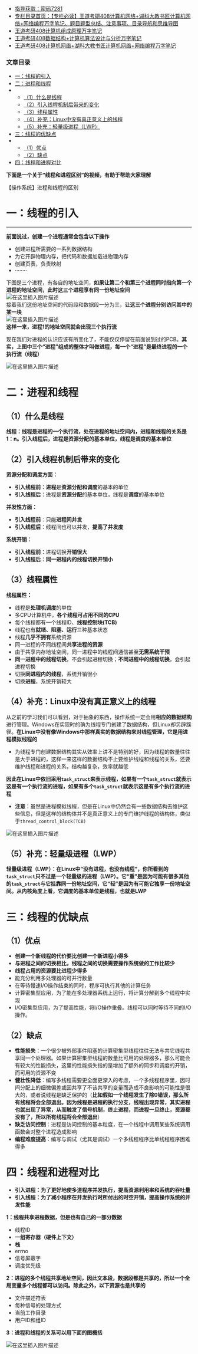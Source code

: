  

- [指导获取：密码7281](https://url18.ctfile.com/f/22722418-803125355-edf378)
- [专栏目录首页：【专栏必读】王道考研408计算机网络+湖科大教书匠计算机网络+网络编程万字笔记、题目题型总结、注意事项、目录导航和思维导图](https://zhangxing-tech.blog.csdn.net/article/details/121004242?spm=1001.2014.3001.5502)
- [王道考研408计算机组成原理万字笔记](https://zhangxing-tech.blog.csdn.net/article/details/120664162?spm=1001.2014.3001.5502)
- [王道考研408数据结构+计算机算法设计与分析万字笔记](https://blog.csdn.net/qq_39183034/article/details/121501138?spm=1001.2014.3001.5501)
- [王道考研408计算机网络+湖科大教书匠计算机网络+网络编程万字笔记](https://zhangxing-tech.blog.csdn.net/article/details/125668174)

### 文章目录

- [一：线程的引入](#_15)
- [二：进程和线程](#_40)
- - [（1）什么是线程](#1_41)
  - [（2）引入线程机制后带来的变化](#2_45)
  - [（3）线程属性](#3_67)
  - [（4）补充：Linux中没有真正意义上的线程](#4Linux_85)
  - [（5）补充：轻量级进程（LWP）](#5LWP_96)
- [三：线程的优缺点](#_104)
- - [（1）优点](#1_105)
  - [（2）缺点](#2_115)
- [四：线程和进程对比](#_124)

**下面是一个关于“线程和进程区别”的视频，有助于帮助大家理解**

【操作系统】进程和线程的区别

# 一：线程的引入

---

**前面说过，创建一个进程通常会包含以下操作**

- 创建进程所需要的一系列数据结构
- 为它开辟物理内存，把代码和数据加载进物理内存
- 创建页表，负责映射
- ········

下图是三个进程，有各自的地址空间，**如果让第二个和第三个进程同时指向第一个进程的地址空间，此时这三个进程享有同一份地址空间**  
![在这里插入图片描述](https://ziquyun.com/main/csdn/img?url=https%3A%2F%2Fimg-blog.csdnimg.cn%2F20210413203334742.png%3Fx-oss-process%3Dimage%2Fwatermark%2Ctype_ZmFuZ3poZW5naGVpdGk%2Cshadow_10%2Ctext_aHR0cHM6Ly9ibG9nLmNzZG4ubmV0L3FxXzM5MTgzMDM0%2Csize_16%2Ccolor_FFFFFF%2Ct_70&rfUrl=https%3A%2F%2Fzhangxing-tech.blog.csdn.net%2Farticle%2Fdetails%2F120983181)  
接着我们这份地址空间的代码段和数据段一分为三，**让这三个进程分别访问其中的某一块**  
![在这里插入图片描述](https://ziquyun.com/main/csdn/img?url=https%3A%2F%2Fimg-blog.csdnimg.cn%2F20210413204025672.png%3Fx-oss-process%3Dimage%2Fwatermark%2Ctype_ZmFuZ3poZW5naGVpdGk%2Cshadow_10%2Ctext_aHR0cHM6Ly9ibG9nLmNzZG4ubmV0L3FxXzM5MTgzMDM0%2Csize_16%2Ccolor_FFFFFF%2Ct_70&rfUrl=https%3A%2F%2Fzhangxing-tech.blog.csdn.net%2Farticle%2Fdetails%2F120983181)  
**这样一来，进程1的地址空间就会出现三个执行流**

现在我们对进程的认识应该有所变化了，不能仅仅停留在前面说到过的PCB。**其实，上图中三个“进程”组成的整体才叫做进程，每一个“进程”是最终进程的一个执行流（线程）**

![在这里插入图片描述](https://ziquyun.com/main/csdn/img?url=https%3A%2F%2Fimg-blog.csdnimg.cn%2F20210413204946455.png%3Fx-oss-process%3Dimage%2Fwatermark%2Ctype_ZmFuZ3poZW5naGVpdGk%2Cshadow_10%2Ctext_aHR0cHM6Ly9ibG9nLmNzZG4ubmV0L3FxXzM5MTgzMDM0%2Csize_16%2Ccolor_FFFFFF%2Ct_70&rfUrl=https%3A%2F%2Fzhangxing-tech.blog.csdn.net%2Farticle%2Fdetails%2F120983181)

# 二：进程和线程

## （1）什么是线程

**线程：线程是进程的一个执行流，处在进程的地址空间内，进程和线程的关系是1：n。引入线程后，进程是资源分配的基本单位，线程是调度的基本单位**

## （2）引入线程机制后带来的变化

**资源分配和调度方面：**

- **引入线程前**：**进程**是**资源分配和调度**的基本的单位
- **引入线程后**：进程是**资源分配**的基本单位，线程是**调度**的基本单位

**并发性方面：**

- **引入线程前**：只能**进程间并发**
- **引入线程后**：线程间也可以并发，**提高了并发度**

**系统开销：**

- **引入线程前**：进程切换**开销很大**
- **引入线程后**：**同一进程内的线程切换开销小**

## （3）线程属性

**线程属性：**

- 线程是**处理机调度**的单位
- 多CPU计算机中，**各个线程可占用不同的CPU**
- 每个线程都有一个线程ID、**线程控制块\(TCB\)**
- 线程也有**就绪、阻塞、运行**三种基本状态
- 线程**几乎不拥有**系统资源
- 同一进程的不同线程间**共享进程的资源**
- 由于共享内存地址空间，同一进程中的线程间通信甚至**无需系统干预**
- **同一进程中的线程切换**，不会引起进程切换；**不同进程中的线程切换**，会引起进程切换
- 切换**同进程内的线程**，系统开销很小
- 切换**进程**，系统开销较大

## （4）补充：Linux中没有真正意义上的线程

从之前的学习我们可以看到，对于抽象的东西，操作系统一定会用**相应的数据结构**进行管理。Windows在实现时的确为线程专门创建了数据结构，但Linux却另辟蹊径。**在Linux中没有像Windows中那样真实的数据结构来对线程管理，它是用进程模拟线程的**

- 为线程专门创建数据结构其实从效率上讲不是特别的好，因为线程的数量往往是大于进程的，这样一来这样的数据结构不止要维护线程和线程的关系，还要维护线程和进程的关系，结构越复杂，效率就越低

**因此在Linux中依旧采用`task_struct`来表示线程，如果有一个`task_struct`就表示这是有一个执行流的进程，如果有多个`task_struct`就表示这是有多个执行流的进程**

- **注意**：虽然是进程模拟线程，但是在Linux中仍然会有一些数据结构去维护这些信息，但是这样的结构体并不是真正意义上的专门维护线程的结构体，类似于`thread_control_block(TCB)`

![在这里插入图片描述](https://ziquyun.com/main/csdn/img?url=https%3A%2F%2Fimg-blog.csdnimg.cn%2F20210413212004913.png%3Fx-oss-process%3Dimage%2Fwatermark%2Ctype_ZmFuZ3poZW5naGVpdGk%2Cshadow_10%2Ctext_aHR0cHM6Ly9ibG9nLmNzZG4ubmV0L3FxXzM5MTgzMDM0%2Csize_16%2Ccolor_FFFFFF%2Ct_70&rfUrl=https%3A%2F%2Fzhangxing-tech.blog.csdn.net%2Farticle%2Fdetails%2F120983181)

## （5）补充：轻量级进程（LWP）

**轻量级进程（LWP）：在Linux中“没有进程，也没有线程”，你所看到的`task_struct`只不过是一个轻量级的进程（LWP）。它“重”是因为可能有很多其他的`task_struct`与它挂靠同一份地址空间，它“轻”是因为有可能它独享一份地址空间。从内核角度上看，它调度的基本单位是线程，也就是LWP**

# 三：线程的优缺点

## （1）优点

- **创建一个新线程的代价要比创建一个新进程小得多**
- **与进程之间的切换相比，线程之间的切换需要操作系统做的工作比较少**
- **线程占用的资源要比进程少得多**
- 能充分利用多处理器的可并行数量
- 在等待慢速I/O操作结束的同时，程序可执行其他的计算任务
- 计算密集型应用，为了能在多处理器系统上运行，将计算分解到多个线程中实现
- I/O密集型应用，为了提高性能，将I/O操作重叠。线程可以同时等待不同的I/O操作。

## （2）缺点

- **性能损失**：一个很少被外部事件阻塞的计算密集型线程往往无法与共它线程共享同一个处理器。如果计算密集型线程的数量比可用的处理器多，那么可能会有较大的性能损失，这里的性能损失指的是增加了额外的同步和调度的开销，而可用的资源不变
- **健壮性降低**：编写多线程需要更全面更深入的考虑，一个多线程程序里，因时间分配上的细微偏差或因共享了不该共享的变量而造成不良影响的可能性是很大的，或者说线程是缺乏保护的（**比如假如一个线程发生了除0错误，那么所有线程将会全部退出。因为线程是进程的执行分支，线程出现异常，其实进程也就出现了异常，从而触发了信号机制，终止进程，而进程一旦终止，资源都没有了，所以所有线程将会全部退出**）
- **缺乏访问控制**：进程是访问控制的基本粒度，在一个线程中调用某些系统调用函数会对整个进程造成影响
- **编程难度提高**：编写与调试（尤其是调试）一个多线程程序比单线程程序困难得多

# 四：线程和进程对比

- **引入进程：为了更好地使多道程序并发执行，提高资源利用率和系统的吞吐量**
- **引入线程：为了减小程序在并发执行时所付出的时空开销，提高操作系统的并发性能**

**1：线程共享进程数据，但是也有自己的一部分数据**

- 线程ID
- **一组寄存器（硬件上下文）**
- **栈**
- errno
- 信号屏蔽字
- 调度优先级

**2：进程的多个线程共享地址空间，因此文本段，数据段都是共享的，所以一个全局变量多个线程都可以访问。除此之外，以下资源也是共享的**

- 文件描述符表
- 每种信号的处理方式
- 当前工作目录
- 用户ID和组ID

**3：进程和线程的关系可以用下面的图概括**

![在这里插入图片描述](https://ziquyun.com/main/csdn/img?url=https%3A%2F%2Fimg-blog.csdnimg.cn%2F69db5522c36c42f7b70040e350693cda.png%3Fx-oss-process%3Dimage%2Fwatermark%2Ctype_ZHJvaWRzYW5zZmFsbGJhY2s%2Cshadow_50%2Ctext_Q1NETiBA5b-r5LmQ5rGf5rmW%2Csize_20%2Ccolor_FFFFFF%2Ct_70%2Cg_se%2Cx_16&rfUrl=https%3A%2F%2Fzhangxing-tech.blog.csdn.net%2Farticle%2Fdetails%2F120983181)